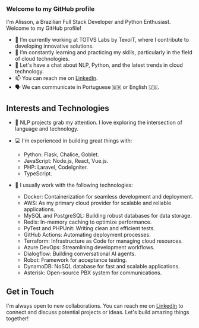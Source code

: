 ### Welcome to my GitHub profile

I'm Alisson, a Brazilian Full Stack Developer and Python Enthusiast. Welcome to my GitHub profile!

- 🔭 I’m currently working at TOTVS Labs by TexoIT, where I contribute to developing innovative solutions.
- 🌱 I’m constantly learning and practicing my skills, particularly in the field of cloud technologies.
- 💬 Let's have a chat about NLP, Python, and the latest trends in cloud technology.
- 📫 You can reach me on [LinkedIn](https://www.linkedin.com/in/alisson-pelizaro/).
- 🗣 We can communicate in Portuguese 🇧🇷 or English 🇺🇸.

## Interests and Technologies

- 🤖 NLP projects grab my attention. I love exploring the intersection of language and technology.
- 💻 I'm experienced in building great things with:

    - Python: Flask, Chalice, Goblet.
    - JavaScript: Node.js, React, Vue.js.
    - PHP: Laravel, CodeIgniter.
    - TypeScript.
    
- 🧪 I usually work with the following technologies:

    - Docker: Containerization for seamless development and deployment.
    - AWS: As my primary cloud provider for scalable and reliable applications.
    - MySQL and PostgreSQL: Building robust databases for data storage.
    - Redis: In-memory caching to optimize performance.
    - PyTest and PHPUnit: Writing clean and efficient tests.
    - GitHub Actions: Automating deployment processes.
    - Terraform: Infrastructure as Code for managing cloud resources.
    - Azure DevOps: Streamlining development workflows.
    - Dialogflow: Building conversational AI agents.
    - Robot: Framework for acceptance testing.
    - DynamoDB: NoSQL database for fast and scalable applications.
    - Asterisk: Open-source PBX system for communications.

## Get in Touch

I'm always open to new collaborations. You can reach me on [LinkedIn](https://www.linkedin.com/in/alisson-pelizaro) to connect and discuss potential projects or ideas.
Let's build amazing things together!
